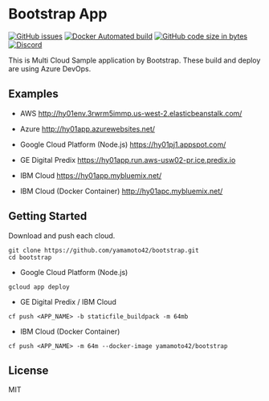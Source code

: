 # Bootstrap App



[![GitHub issues](https://img.shields.io/github/issues/yamamoto42/bootstrap.svg)](https://github.com/yamamoto42/bootstrap)
[![Docker Automated build](https://img.shields.io/docker/automated/yamamoto42/bootstrap.svg)](https://hub.docker.com/r/yamamoto42/bootstrap/)
[![GitHub code size in bytes](https://img.shields.io/github/languages/code-size/yamamoto42/bootstrap.svg)](https://github.com/yamamoto42/bootstrap)
[![Discord](https://img.shields.io/discord/492866063051128852.svg)](https://discordapp.com/channels/492866063051128852)

This is Multi Cloud Sample application by Bootstrap.
These build and deploy are using Azure DevOps.

## Examples

- AWS <http://hy01env.3rwrm5immp.us-west-2.elasticbeanstalk.com/>

- Azure <http://hy01app.azurewebsites.net/>

- Google Cloud Platform (Node.js) <https://hy01pj1.appspot.com/>

- GE Digital Predix <https://hy01app.run.aws-usw02-pr.ice.predix.io>

- IBM Cloud <https://hy01app.mybluemix.net/>

- IBM Cloud (Docker Container) <http://hy01apc.mybluemix.net/>

## Getting Started

Download and push each cloud.
```
git clone https://github.com/yamamoto42/bootstrap.git
cd bootstrap
```

- Google Cloud Platform (Node.js)
```
gcloud app deploy
```

- GE Digital Predix / IBM Cloud
```
cf push <APP_NAME> -b staticfile_buildpack -m 64mb
```

- IBM Cloud (Docker Container)
```
cf push <APP_NAME> -m 64m --docker-image yamamoto42/bootstrap
```

## License

MIT
